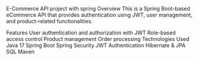 E-Commerce API project with spring Overview This is a Spring Boot-based eCommerce API that provides authentication using JWT, user management, and product-related functionalities.

Features User authentication and authorization with JWT Role-based access control Product management Order processing Technologies Used Java 17 Spring Boot Spring Security JWT Authentication Hibernate & JPA SQL Maven
